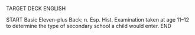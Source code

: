 TARGET DECK
ENGLISH

START
Basic
Eleven-plus
Back: n. Esp. Hist. Examination taken at age 11–12 to determine the type of secondary school a child would enter.
END

